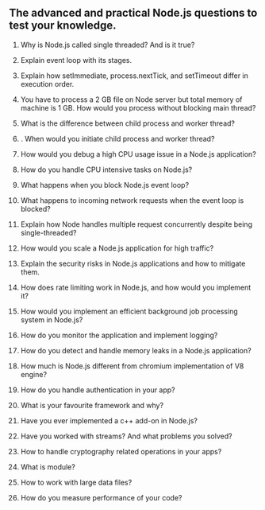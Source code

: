 ## The advanced and practical Node.js questions to test your knowledge.

1. Why is Node.js called single threaded? And is it true?

2. Explain event loop with its stages.

3. Explain how setImmediate, process.nextTick, and setTimeout differ in execution order.

4. You have to process a 2 GB file on Node server but total memory of machine is 1 GB. How would you process without blocking main thread?

5. What is the difference between child process and worker thread?

6. . When would you initiate child process and worker thread?

7. How would you debug a high CPU usage issue in a Node.js application?

8. How do you handle CPU intensive tasks on Node.js?

9. What happens when you block Node.js event loop?

10. What happens to incoming network requests when the event loop is blocked?

11. Explain how Node handles multiple request concurrently despite being single-threaded?

12. How would you scale a Node.js application for high traffic?

13. Explain the security risks in Node.js applications and how to mitigate them.

14. How does rate limiting work in Node.js, and how would you implement it?

15. How would you implement an efficient background job processing system in Node.js?

16. How do you monitor the application and implement logging?

17. How do you detect and handle memory leaks in a Node.js application?

 18. How much is Node.js different from chromium implementation of V8 engine?

 19. How do you handle authentication in your app?

 20. What is your favourite framework and why?

 21. Have you ever implemented a c++ add-on in Node.js?

 22. Have you worked with streams? And what problems you solved?

 23. How to handle cryptography related operations in your apps?

 24. What is module?

 25. How to work with large data files?

 26. How do you measure performance of your code?

